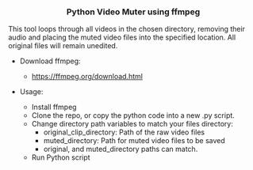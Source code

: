 <h3 align="center">Python Video Muter using ffmpeg</h3>

<p>This tool loops through all videos in the chosen directory, removing their audio and placing the muted video files into the specified location. All original files will remain unedited.</p>

* Download ffmpeg: 
    * https://ffmpeg.org/download.html

* Usage:
    * Install ffmpeg
    * Clone the repo, or copy the python code into a new .py script.
    * Change directory path variables to match your files directory: 
        * original_clip_directory: Path of the raw video files
        * muted_directory: Path for muted video files to be saved
        * original, and muted_directory paths can match.
    * Run Python script
